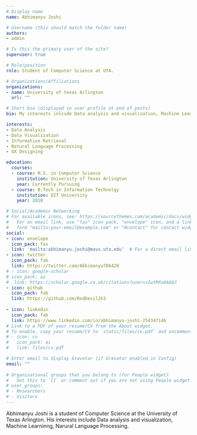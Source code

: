```yaml
---
# Display name
name: Abhimanyu Joshi

# Username (this should match the folder name)
authors:
- admin

# Is this the primary user of the site?
superuser: true

# Role/position
role: Student of Computer Science at UTA.

# Organizations/Affiliations
organizations:
- name: University of texas Arlington
  url: ""

# Short bio (displayed in user profile at end of posts)
bio: My interests inlcude Data analysis and visualization, Machine Learninng, Narural Language Processing. I am most familiar and prefer to work with Python and it's tools for most of projects. I do have a working knowledge of other languages like C/C++, Java but I feel like python is more flexible and inclusive and can handle a wider variety of work (just an opinion about what I feel). 

interests:
- Data Analysis
- Data Visualization
- Information Retrieval
- Natural Language Processing
- UX Designing

education:
  courses:
  - course: M.S. in Computer Science
    institution: University of Texas Arlington
    year: Currently Pursuing
  - course: B.Tech in Information Technolgy
    institution: DIT University
    year: 2018

# Social/Academic Networking
# For available icons, see: https://sourcethemes.com/academic/docs/widgets/#icons
#   For an email link, use "fas" icon pack, "envelope" icon, and a link in the
#   form "mailto:your-email@example.com" or "#contact" for contact widget.
social:
- icon: envelope
  icon_pack: fas
  link: 'mailto:abhimanyu.joshi@mavs.uta.edu'  # For a direct email link, use "mailto:test@example.org".
- icon: twitter
  icon_pack: fab
  link: https://twitter.com/Abhimanyu786420
# - icon: google-scholar
# icon_pack: ai
#  link: https://scholar.google.co.uk/citations?user=sIwtMXoAAAAJ
- icon: github
  icon_pack: fab
  link: https://github.com/RedDevil2k3
  
- icon: linkedin
  icon_pack: fab
  link: https://www.linkedin.com/in/abhimanyu-joshi-25434714b
# Link to a PDF of your resume/CV from the About widget.
# To enable, copy your resume/CV to `static/files/cv.pdf` and uncomment the lines below.  
# - icon: cv
#   icon_pack: ai
#   link: files/cv.pdf

# Enter email to display Gravatar (if Gravatar enabled in Config)
email: ""
  
# Organizational groups that you belong to (for People widget)
#   Set this to `[]` or comment out if you are not using People widget.  
# user_groups:
# - Researchers
# - Visitors
---
```


Abhimanyu Joshi is a student of Computer Science at the University of Texas Arlington. His interests include Data analysis and visualization, Machine Learninng, Narural Language Processing.

